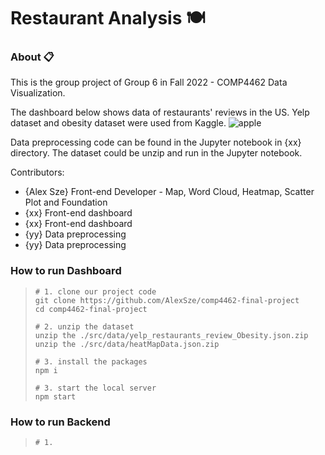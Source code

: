 # Restaurant Analysis :plate_with_cutlery:

### About :clipboard:
This is the group project of Group 6 in Fall 2022 - COMP4462 Data Visualization. 

The dashboard below shows data of restaurants' reviews in the US. Yelp dataset and obesity dataset were used from Kaggle.
![apple](https://user-images.githubusercontent.com/118462821/202849477-04e56227-fa11-42d0-a7a4-8100ea9fa632.jpeg)

Data preprocessing code can be found in the Jupyter notebook in {xx} directory. The dataset could be unzip and run in the Jupyter notebook.

Contributors:
+ {Alex Sze} Front-end Developer - Map, Word Cloud, Heatmap, Scatter Plot and Foundation
+ {xx} Front-end dashboard
+ {xx} Front-end dashboard
+ {yy} Data preprocessing
+ {yy} Data preprocessing

### How to run Dashboard 
  > ```
  > # 1. clone our project code
  > git clone https://github.com/AlexSze/comp4462-final-project
  > cd comp4462-final-project
  > 
  > # 2. unzip the dataset
  > unzip the ./src/data/yelp_restaurants_review_Obesity.json.zip
  > unzip the ./src/data/heatMapData.json.zip
  > 
  > # 3. install the packages
  > npm i
  >
  > # 3. start the local server
  > npm start
  
### How to run Backend 
  > ```
  > # 1. 



  

  
